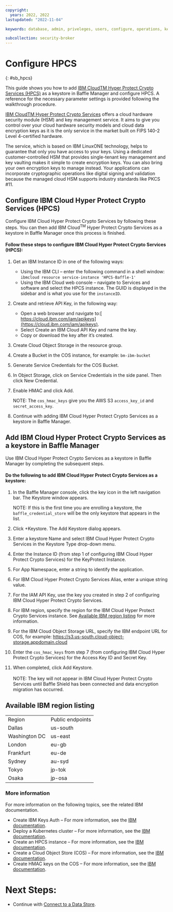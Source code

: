 ```yaml
---
copyright:
  years: 2022, 2022
lastupdated: "2022-11-04"

keywords: database, admin, priveleges, users, configure, operations, keyprotect

subcollection: security-broker
---
```


# Configure HPCS
{: #sb_hpcs}

This guide shows you how to add [IBM CloudTM Hyper Protect Crypto Services (HPCS)](https://www.ibm.com/cloud/hyper-protect-crypto) as a keystore in Baffle Manager and configure HPCS. A reference for the necessary parameter settings is provided following the walkthrough procedure.

[IBM CloudTM Hyper Protect Crypto Services](https://www.ibm.com/cloud/hyper-protect-crypto) offers a cloud hardware security module (HSM) and key management service. It aims to give you control over your cloud hardware security models and cloud data encryption keys as it is the only service in the market built on FIPS 140-2 Level 4-certified hardware.

The service, which is based on IBM LinuxONE technology, helps to guarantee that only you have access to your keys. Using a dedicated customer-controlled HSM that provides single-tenant key management and key vaulting makes it simple to create encryption keys. You can also bring your own encryption keys to manage instead. Your applications can incorporate cryptographic operations like digital signing and validation because the managed cloud HSM supports industry standards like PKCS #11.


## Configure IBM Cloud Hyper Protect Crypto Services (HPCS)

Configure IBM Cloud Hyper Protect Crypto Services by following these steps. You can then add IBM Cloud<sup>TM</sup> Hyper Protect Crypto Services as a keystore in Baffle Manager once this process is finished.


#### Follow these steps to configure IBM Cloud Hyper Protect Crypto Services (HPCS):



1. Get an IBM Instance ID in one of the following ways:
    * Using the IBM CLI – enter the following command in a shell window: \
`ibmcloud resource service-instance 'HPCS-Baffle-1'`
    * Using the IBM Cloud web console – navigate to Services and software and select the HPCS instance. The GUID is displayed in the sidebar and is what you use for the `instanceID`.
2. Create and retrieve API Key, in the following way: 
    * Open a  web browser and navigate to:[ https://cloud.ibm.com/iam/apikeys](https://cloud.ibm.com/iam/apikeys).
    * Select Create an IBM Cloud API Key and name the key.
    * Copy or download the key after it’s created.
3. Create Cloud Object Storage in the resource group.
4. Create a Bucket in the COS instance, for example:  `bm-ibm-bucket`
5. Generate Service Credentials for the COS Bucket.
6. In Object Storage, click on Service Credentials in the side panel. Then click New Credential.
7. Enable HMAC and click Add. 

    NOTE: The `cos_hmac_keys` give you the AWS S3 `access_key_id` and `secret_access_key`.

8. Continue with adding IBM Cloud Hyper Protect Crypto Services as a keystore in Baffle Manager.


## Add IBM Cloud Hyper Protect Crypto Services as a keystore in Baffle Manager

Use IBM Cloud Hyper Protect Crypto Services as a keystore in Baffle Manager by completing the subsequent steps.


#### Do the following to add IBM Cloud Hyper Protect Crypto Services as a keystore:



1. In the Baffle Manager console, click the key icon in the left navigation bar. The Keystore window appears. 

    NOTE: If this is the first time you are enrolling a keystore, the `baffle_credential_store` will be the only keystore that appears in the list.

2. Click +Keystore. The Add Keystore dialog appears.
3. Enter a keystore Name and select IBM Cloud Hyper Protect Crypto Services in the Keystore Type drop-down menu.
4. Enter the Instance ID (from step 1 of configuring IBM Cloud Hyper Protect Crypto Services) for the KeyProtect Instance.
5. For App Namespace, enter a string to identify the application.
6. For IBM Cloud Hyper Protect Crypto Services Alias, enter a unique string value.
7. For the IAM API Key, use the key you created in step 2 of configuring IBM Cloud Hyper Protect Crypto Services.
8. For IBM region, specify the region for the IBM Cloud Hyper Protect Crypto Services instance. See [Available IBM region listing](https://docs.baffle.io/v1/docs/configure-ibm-key-protect-and-add-it-as-a-keystore-baffle#available-ibm-region-listing) for more information.
9. For the IBM Cloud Object Storage URL, specify the IBM endpoint URL for COS, for example: https://s3.us-south.cloud-object-storage.appdomain.cloud
10. Enter the `cos_hmac_keys` from step 7 (from configuring IBM Cloud Hyper Protect Crypto Services) for the Access Key ID and Secret Key.
11. When completed, click Add Keystore. \
 \
NOTE: The key will not appear in IBM Cloud Hyper Protect Crypto Services until Baffle Shield has been connected and data encryption migration has occurred. 


## Available IBM region listing


<table>
  <tr>
   <td>Region
   </td>
   <td>Public endpoints
   </td>
  </tr>
  <tr>
   <td>Dallas
   </td>
   <td>us-south
   </td>
  </tr>
  <tr>
   <td>Washington DC
   </td>
   <td>us-east
   </td>
  </tr>
  <tr>
   <td>London
   </td>
   <td>eu-gb
   </td>
  </tr>
  <tr>
   <td>Frankfurt
   </td>
   <td>eu-de
   </td>
  </tr>
  <tr>
   <td>Sydney
   </td>
   <td>au-syd
   </td>
  </tr>
  <tr>
   <td>Tokyo
   </td>
   <td>jp-tok
   </td>
  </tr>
  <tr>
   <td>Osaka
   </td>
   <td>jp-osa
   </td>
  </tr>
</table>


 


### More information

For more information on the following topics, see the related IBM documentation.



* Create IBM Keys Auth – For more information, see the [IBM documentation](https://cloud.ibm.com/docs/key-protect?topic=key-protect-tutorial-import-keys).
* Deploy a Kubernetes cluster – For more information, see the [IBM documentation](https://www.ibm.com/cloud/kubernetes-service/kubernetes-tutorials?p1=Search&p4=43700055610570248&p5=e&gclid=Cj0KCQjwhr2FBhDbARIsACjwLo2cv9JePdgZ5FxTA_c0iw9t_6uJ03KCZoNyiXhnLK3HW02THbC5zAYaApeZEALw_wcB&gclsrc=aw.ds).
* Create an HPCS instance – For more information, see the [IBM documentation](https://cloud.ibm.com/docs/key-protect?topic=key-protect-tutorial-import-keys).
* Create a Cloud Object Store (COS) – For more information, see the [IBM documentation](https://www.ibm.com/cloud/object-storage).
* Create HMAC keys on the COS – For more information, see the [IBM documentation](https://www.ibm.com/cloud/object-storage).


# Next Steps:



* Continue with [Connect to a Data Store](https://support.baffle.io/hc/en-us/articles/1500002595601-Task-3-Connect-to-a-Data-Store).